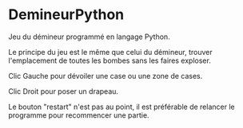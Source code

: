 # DemineurPython
Jeu du démineur programmé en langage Python.

Le principe du jeu est le même que celui du démineur, trouver l'emplacement de toutes les bombes sans les faires exploser. 

Clic Gauche pour dévoiler une case ou une zone de cases.

Clic Droit pour poser un drapeau.

Le bouton "restart" n'est pas au point, il est préférable de relancer le programme pour recommencer une partie.
